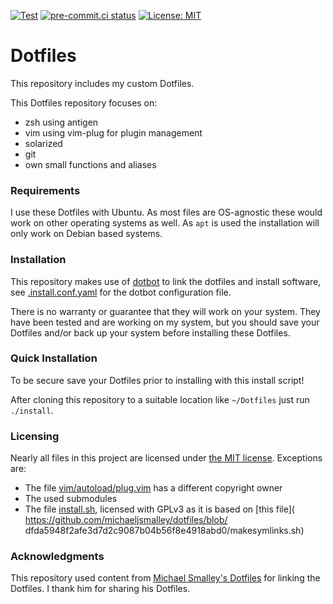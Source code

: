 [![Test](https://github.com/joclement/Dotfiles/workflows/Test/badge.svg)](
  https://github.com/joclement/Dotfiles/actions?workflow=Test)
[![pre-commit.ci status](
  https://results.pre-commit.ci/badge/github/joclement/Dotfiles/master.svg)](
  https://results.pre-commit.ci/latest/github/joclement/Dotfiles/master)
[![License: MIT](https://img.shields.io/badge/License-MIT-yellow.svg)](
  https://opensource.org/licenses/MIT)


Dotfiles
========
This repository includes my custom Dotfiles.

This Dotfiles repository focuses on:
* zsh using antigen
* vim using vim-plug for plugin management
* solarized
* git
* own small functions and aliases

### Requirements

I use these Dotfiles with Ubuntu. As most files are OS-agnostic these would work
on other operating systems as well.
As `apt` is used the installation will only work on Debian based systems.

### Installation

This repository makes use of [dotbot](https://github.com/anishathalye/dotbot)
to link the dotfiles and install software, see
[.install.conf.yaml](.install.conf.yaml) for the dotbot configuration file.

There is no warranty or guarantee that they will work on your system.
They have been tested and are working on my system, but you should save your
Dotfiles and/or back up your system before installing these Dotfiles.

### Quick Installation

To be secure save your Dotfiles prior to installing with this install script!

After cloning this repository to a suitable location like `~/Dotfiles` just run
`./install`.

### Licensing

Nearly all files in this project are licensed under [the MIT license](LICENSE).
Exceptions are:
* The file [vim/autoload/plug.vim](vim/autoload/plug.vim) has a different
  copyright owner
* The used submodules
* The file [install.sh](install.sh), licensed with GPLv3 as it is based on
[this file](
  https://github.com/michaeljsmalley/dotfiles/blob/
  dfda5948f2afe3d7d2c9087b04b56f8e4918abd0/makesymlinks.sh)

### Acknowledgments

This repository used content from
[Michael Smalley's Dotfiles](https://github.com/michaeljsmalley/Dotfiles)
for linking the Dotfiles.
I thank him for sharing his Dotfiles.
